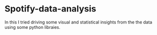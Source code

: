 # Spotify-data-analysis
In this I tried driving some visual and statistical insights from the the data using some python libraies.
